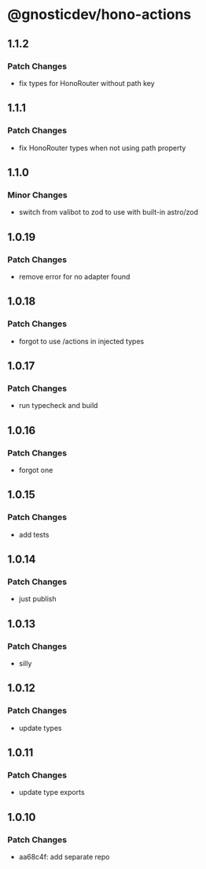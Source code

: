 # @gnosticdev/hono-actions

## 1.1.2

### Patch Changes

- fix types for HonoRouter without path key

## 1.1.1

### Patch Changes

- fix HonoRouter types when not using path property

## 1.1.0

### Minor Changes

- switch from valibot to zod to use with built-in astro/zod

## 1.0.19

### Patch Changes

- remove error for no adapter found

## 1.0.18

### Patch Changes

- forgot to use /actions in injected types

## 1.0.17

### Patch Changes

- run typecheck and build

## 1.0.16

### Patch Changes

- forgot one

## 1.0.15

### Patch Changes

- add tests

## 1.0.14

### Patch Changes

- just publish

## 1.0.13

### Patch Changes

- silly

## 1.0.12

### Patch Changes

- update types

## 1.0.11

### Patch Changes

- update type exports

## 1.0.10

### Patch Changes

- aa68c4f: add separate repo
